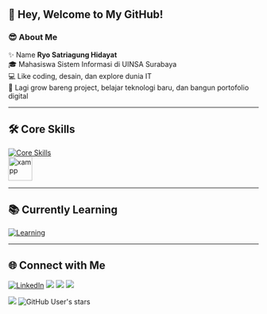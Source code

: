 <h2>👋 Hey, Welcome to My GitHub!</h2>

<h3>😎 About Me</h3>

✨ Name **Ryo Satriagung Hidayat**  
🎓 Mahasiswa Sistem Informasi di UINSA Surabaya  
💻 Like coding, desain, dan explore dunia IT  
🚀 Lagi grow bareng project, belajar teknologi baru, dan bangun portofolio digital  

---

<h2>🛠️ Core Skills</h2>

[![Core Skills](https://skillicons.dev/icons?i=html,css,js,java,mysql,postgres,php&perline=7)](https://skillicons.dev)  
<img src="https://www.apachefriends.org/images/xampp-logo-ac950edf.svg" width="48" height="48" alt="xampp"/>  

---

<h2>📚 Currently Learning</h2>

[![Learning](https://skillicons.dev/icons?i=react,tailwind,nodejs,docker&perline=6)](https://skillicons.dev)

---

<h2>🌐 Connect with Me</h2>
<p>
  <a href="https://www.linkedin.com/in/ryo-satriagung-hidayat"><img src="https://img.shields.io/badge/LinkedIn-_.svg?style=for-the-badge&logo=linkedin&color=0A66C2" alt="LinkedIn"></a>
  <a href="#"><img src="https://img.shields.io/badge/Project_Management-_.svg?style=for-the-badge&color=blue"></a>
  <a href="#"><img src="https://img.shields.io/badge/System_Analyst-_.svg?style=for-the-badge&color=green"></a>
  <a href="#"><img src="https://img.shields.io/badge/System_Design-_.svg?style=for-the-badge&color=purple"></a>
</p>

![](https://img.shields.io/github/followers/RyoSatriagung?style=for-the-badge&logo=github) 
![GitHub User's stars](https://img.shields.io/github/stars/RyoSatriagung?style=for-the-badge&logo=github)  
